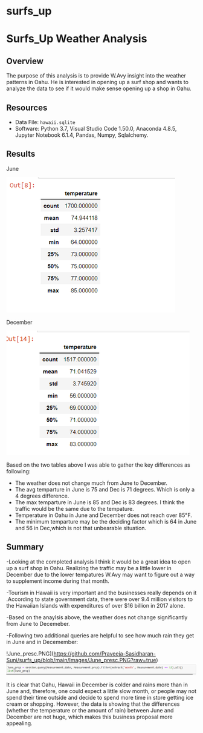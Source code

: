 # surfs_up

# Surfs_Up Weather Analysis

## Overview

The purpose of this analysis is to provide W.Avy insight into the weather patterns in Oahu. He is interested in opening up a surf shop and wants to analyze the data to see if it would
 make sense opening up a shop in Oahu. 
 
## Resources 

* Data File: `hawaii.sqlite`
* Software:  Python 3.7, Visual Studio Code 1.50.0, Anaconda 4.8.5, Jupyter Notebook 6.1.4, Pandas, Numpy, Sqlalchemy. 

## Results

June

![image_June.PNG](https://github.com/Praveeja-Sasidharan-Suni/surfs_up/blob/main/Images/image_June.PNG?raw=true)

December

![image_Dec.PNG](https://github.com/Praveeja-Sasidharan-Suni/surfs_up/blob/main/Images/image_Dec.PNG?raw=true)

Based on  the two tables above I was able to gather the key differences as following:
- The weather does not change much from June to December.
- The avg temparture in June is 75 and Dec is 71 degrees. Which is only a 4 degrees difference. 
- The max temparture in June is 85 and Dec is 83 degrees. I think the traffic would be the same due to the tempature.
- Temperature in Oahu in June and December does not reach over 85°F.  
- The minimum temparture may be the deciding factor which is 64 in June and  56 in Dec,which is not that unbearable situation. 

## Summary

-Looking at the completed analysis I think it would be a great idea to open up a surf shop in Oahu. Realizing the traffic may be a little lower in December due to the 
lower tempatures W.Avy may want to figure out a way to supplement income during that month.

-Tourism in Hawaii is very important and the businesses really depends on it .According to state government data, there were over 9.4 million visitors to the Hawaiian
 Islands with expenditures of over $16 billion in 2017 alone.

-Based on the anaylsis above, the weather does not change significantly from June to Decemeber.

-Following two additional queries are helpful to see how much rain they get in June and in Decemember:

!June_presc.PNG](https://github.com/Praveeja-Sasidharan-Suni/surfs_up/blob/main/Images/June_presc.PNG?raw=true)
![Dec_presc.PNG](https://github.com/Praveeja-Sasidharan-Suni/surfs_up/blob/main/Images/Dec_presc.PNG?raw=true)

It is clear that Oahu, Hawaii in December is colder and rains more than in June and, therefore, one could expect a little slow month, or people may not spend their time 
outside and decide to spend more time in store getting ice cream or shopping. 
However, the data is showing that the differences (whether the temperature or the amount of rain) between June and December are not huge, which makes this business 
proposal more appealing. 
